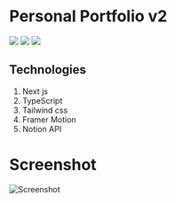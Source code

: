 # Personal Portfolio v2

<div styles={"display: inline"}> 
   <img src="https://img.shields.io/badge/Next-black?style=for-the-badge&logo=next.js&logoColor=white" />
   <img src="https://img.shields.io/badge/TypeScript-007ACC?style=for-the-badge&logo=typescript&logoColor=white" />
   <img src="https://img.shields.io/badge/tailwindcss-%2338B2AC.svg?style=for-the-badge&logo=tailwind-css&logoColor=white" />

</div>

## Technologies

 1. Next js
 2. TypeScript
 3. Tailwind css
 4. Framer Motion
 5. Notion API


# Screenshot

![Screenshot](https://res.cloudinary.com/blogfilmania/image/upload/v1679586705/Captura_de_pantalla_2023-03-23_a_la_s_12.50.42_iblebz.png)

